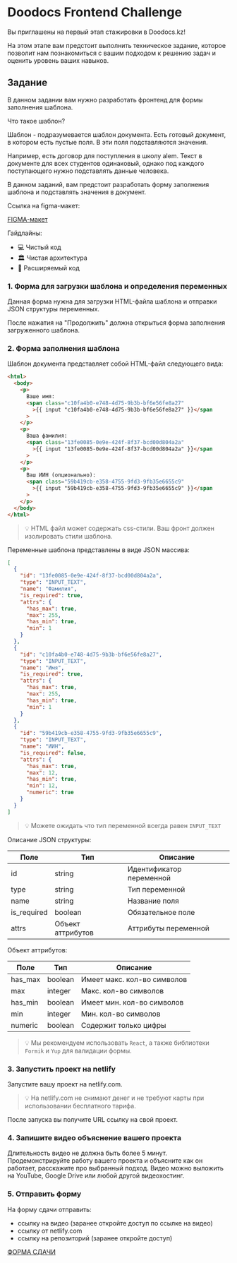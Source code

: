 # Doodocs Frontend Challenge

Вы приглашены на первый этап стажировки в Doodocs.kz!

На этом этапе вам предстоит выполнить техническое задание, которое позволит нам познакомиться с вашим подходом к решению задач и оценить уровень ваших навыков.

## Задание

В данном задании вам нужно разработать фронтенд для формы заполнения шаблона.

Что такое шаблон?

Шаблон - подразумевается шаблон документа. Есть готовый документ, в котором есть
пустые поля. В эти поля подставляются значения.

Например, есть договор для поступления в школу alem. Текст в документе для всех студентов одинаковый, однако под каждого поступающего нужно подставлять данные человека.

В данном заданий, вам предстоит разработать форму заполнения шаблона и подставлять значения в документ.

Ссылка на figma-макет:

[FIGMA-макет](https://www.figma.com/file/I3ePDL6KQydNFQrAjdjzdI/Doodocs-%E2%80%93-Frontend-Test?type=design&node-id=3%3A18489&mode=design&t=yEuyRfmkP4OgFsDD-1)

Гайдлайны:

- 💻 Чистый код
- 🏛️ Чистая архитектура
- 🧩 Расширяемый код

### 1. Форма для загрузки шаблона и определения переменных

Данная форма нужна для загрузки HTML-файла шаблона и отправки JSON структуры переменных.

После нажатия на "Продолжить" должна открыться форма заполнения загруженного шаблона.

### 2. Форма заполнения шаблона

Шаблон документа представляет собой HTML-файл следующего вида:

```html
<html>
  <body>
    <p>
      Ваше имя:
      <span class="c10fa4b0-e748-4d75-9b3b-bf6e56fe8a27"
        >{{ input "c10fa4b0-e748-4d75-9b3b-bf6e56fe8a27" }}</span
      >
    </p>
    <p>
      Ваша фамилия:
      <span class="13fe0085-0e9e-424f-8f37-bcd00d804a2a"
        >{{ input "13fe0085-0e9e-424f-8f37-bcd00d804a2a" }}</span
      >
    </p>
    <p>
      Ваш ИИН (опционально):
      <span class="59b419cb-e358-4755-9fd3-9fb35e6655c9"
        >{{ input "59b419cb-e358-4755-9fd3-9fb35e6655c9" }}</span
      >
    </p>
  </body>
</html>
```

> 💡 HTML файл может содержать css-стили. Ваш фронт должен изолировать стили шаблона.

Переменные шаблона представлены в виде JSON массива:

```json
[
  {
    "id": "13fe0085-0e9e-424f-8f37-bcd00d804a2a",
    "type": "INPUT_TEXT",
    "name": "Фамилия",
    "is_required": true,
    "attrs": {
      "has_max": true,
      "max": 255,
      "has_min": true,
      "min": 1
    }
  },
  {
    "id": "c10fa4b0-e748-4d75-9b3b-bf6e56fe8a27",
    "type": "INPUT_TEXT",
    "name": "Имя",
    "is_required": true,
    "attrs": {
      "has_max": true,
      "max": 255,
      "has_min": true,
      "min": 1
    }
  },
  {
    "id": "59b419cb-e358-4755-9fd3-9fb35e6655c9",
    "type": "INPUT_TEXT",
    "name": "ИИН",
    "is_required": false,
    "attrs": {
      "has_max": true,
      "max": 12,
      "has_min": true,
      "min": 12,
      "numeric": true
    }
  }
]
```

> 💡 Можете ожидать что тип переменной всегда равен `INPUT_TEXT`

Описание JSON структуры:

| Поле        | Тип               | Описание                 |
| ----------- | ----------------- | ------------------------ |
| id          | string            | Идентификатор переменной |
| type        | string            | Тип переменной           |
| name        | string            | Название поля            |
| is_required | boolean           | Обязательное поле        |
| attrs       | Объект аттрибутов | Аттрибуты переменной     |

Объект аттрибутов:

| Поле    | Тип     | Описание                    |
| ------- | ------- | --------------------------- |
| has_max | boolean | Имеет макс. кол-во символов |
| max     | integer | Макс. кол-во символов       |
| has_min | boolean | Имеет мин. кол-во символов  |
| min     | integer | Мин. кол-во символов        |
| numeric | boolean | Содержит только цифры       |

> 💡 Мы рекомендуем использовать `React`, а также библиотеки `Formik` и `Yup` для валидации формы.

### 3. Запустить проект на netlify

Запустите вашу проект на netlify.com.

> 💡 На netlify.com не снимают денег и не требуют карты при использовании бесплатного тарифа.

После запуска вы получите URL ссылку на свой проект.

### 4. Запишите видео объяснение вашего проекта

Длительность видео не должна быть более 5 минут. Продемонстрируйте работу вашего проекта и объясните как он работает, расскажите про выбранный подход. Видео можно выложить на YouTube, Google Drive или любой другой видеохостинг.

### 5. Отправить форму

На форму сдачи отправить:
- ссылку на видео (заранее откройте доступ по ссылке на видео)
- ссылку от netlify.com
- ссылку на репозиторий (заранее откройте доступ)

[ФОРМА СДАЧИ](https://tally.so/r/nGolOp)


